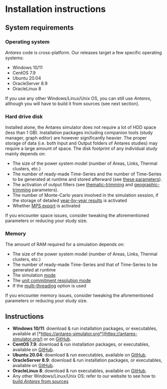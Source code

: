 # Installation instructions

## System requirements

### Operating system
*Antares* code is cross-platform. Our releases target a few specific operating systems:

- Windows 10/11
- CentOS 7.9
- Ubuntu 20.04
- OracleServer 8.9
- OracleLinux 8  

If you use any other Windows/Linux/Unix OS, you can still use *Antares*, although you will have to build it from sources 
(see next section).

### Hard drive disk

Installed alone, the Antares simulator does not require a lot of HDD space (less than 1 GB). Installation packages including companion tools (study manager, graph editor) are however significantly heavier. The proper storage of data (i.e. both Input and Output folders of Antares studies) may require a large amount of space. The disk footprint of any individual study mainly depends on:

- The size of the power system model (number of Areas, Links, Thermal clusters, etc.)
- The number of ready-made Time-Series and the number of Time-Series to be generated at runtime and stored afterward
  (see [these parameters](18-parameters.md#time-series-parameters)).
- The activation of output filters
  (see [thematic-trimming](18-parameters.md#thematic-trimming) and [geographic-trimming](18-parameters.md#geographic-trimming) parameters).
- The number of Monte-Carlo years involved in the simulation session, if the storage of detailed
  [year-by-year results](18-parameters.md#year-by-year) is activated
- Whether [MPS export](18-parameters.md#include-exportmps) is activated

If you encounter space issues, consider tweaking the aforementioned parameters or reducing your study size.

### Memory

The amount of RAM required for a simulation depends on:

- The size of the power system model (number of Areas, Links, Thermal clusters, etc.)
- The number of ready-made Time-Series and that of Time-Series to be generated at runtime
- The simulation [mode](18-parameters.md#mode)
- The [unit commitment resolution mode](18-parameters.md#unit-commitment-mode)
- If the [multi-threading](solver/06-command-line.md#multi-threading) option is used

If you encounter memory issues, consider tweaking the aforementioned parameters or reducing your study size. 

## Instructions

- **Windows 10/11**: download & run installation packages, or executables, available at
  [*https://antares-simulator.org*](https://antares-simulator.org/)
  or on [GitHub](https://github.com/AntaresSimulatorTeam/Antares_Simulator/releases).
- **CentOS 7.9**: download & run installation packages, or executables, available on [GitHub](https://github.com/AntaresSimulatorTeam/Antares_Simulator/releases).
- **Ubuntu 20.04**: download & run executables, available on [GitHub](https://github.com/AntaresSimulatorTeam/Antares_Simulator/releases).
- **OracleServer 8.9**: download & run installation packages, or executables, available on [GitHub](https://github.com/AntaresSimulatorTeam/Antares_Simulator/releases).
- **OracleLinux 8**: download & run executables, available on [GitHub](https://github.com/AntaresSimulatorTeam/Antares_Simulator/releases).
- Any other Windows/Linux/Unix OS: refer to our website to see how to [build *Antares* from sources](../build/3-Build.md)